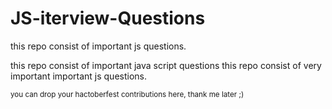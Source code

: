 # JS-iterview-Questions

this repo consist of important js questions.

this repo consist of important java script questions
this repo consist of very important important js questions.

<sub> you can drop your hactoberfest contributions here, thank me later ;)</sub>
